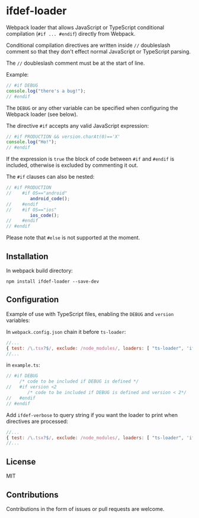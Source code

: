 # ifdef-loader

Webpack loader that allows JavaScript or TypeScript conditional compilation (`#if ... #endif`)
directly from Webpack.

Conditional compilation directives are written inside `//` doubleslash comment so
that they don't effect normal JavaScript or TypeScript parsing.

The `//` doubleslash comment must be at the start of line.

Example:
```js
// #if DEBUG
console.log("there's a bug!");
// #endif
```
The `DEBUG` or any other variable can be specified when configuring the Webpack loader (see below).

The directive `#if` accepts any valid JavaScript expression:
```js
// #if PRODUCTION && version.charAt(0)=='X'
console.log("Ho!");
// #endif
```

If the expression is `true` the block of code between `#if` and `#endif` is included,
otherwise is excluded by commenting it out.

The `#if` clauses can also be nested:
```js
// #if PRODUCTION
//    #if OS=="android"
         android_code();
//    #endif
//    #if OS=="ios"
         ios_code();
//    #endif
// #endif
```

Please note that `#else` is not supported at the moment.

## Installation

In webpack build directory:
```
npm install ifdef-loader --save-dev
```

## Configuration

Example of use with TypeScript files, enabling the `DEBUG` and `version` variables:

In `webpack.config.json` chain it before `ts-loader`:
```js
//...
{ test: /\.tsx?$/, exclude: /node_modules/, loaders: [ "ts-loader", 'ifdef-loader?DEBUG=true&version=3' ] }
//...
```
in `example.ts`:
```ts
// #if DEBUG
     /* code to be included if DEBUG is defined */
//   #if version <2
        /* code to be included if DEBUG is defined and version < 2*/
//   #endif
// #endif
```

Add `ifdef-verbose` to query string if you want the loader to print when directives are processed:
```js
//...
{ test: /\.tsx?$/, exclude: /node_modules/, loaders: [ "ts-loader", 'ifdef-loader?ifdef-verbose=true' ] }
//...
```

## License

MIT

## Contributions

Contributions in the form of issues or pull requests are welcome.

